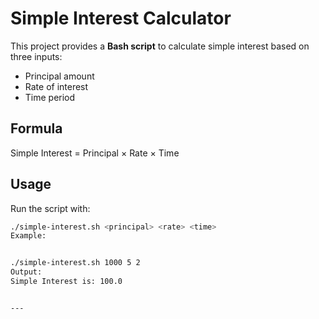 # Simple Interest Calculator

This project provides a **Bash script** to calculate simple interest based on three inputs:
- Principal amount
- Rate of interest
- Time period

## Formula
Simple Interest = Principal × Rate × Time

## Usage
Run the script with:
```bash
./simple-interest.sh <principal> <rate> <time>
Example:


./simple-interest.sh 1000 5 2
Output:
Simple Interest is: 100.0


---
